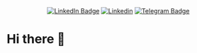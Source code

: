 
<div id="badges" align="center">
 
<a href="https://vk.com/chizhov_net">
  <img src="https://img.shields.io/badge/-Vkontakte-003f5c?style=for-the-badge&logo=Vk" alt="LinkedIn Badge"/></a>

<a href="https://www.linkedin.com/in/andrey-chiz-435987264/">
  <img src="https://img.shields.io/badge/linkedin-%230077B5.svg?style=for-the-badge&logo=linkedin&logoColor=white" alt="Linkedin"/></a>

<a href="https://t.me/AndreyCJ">
  <img src="https://img.shields.io/badge/-Telegram-0088cc?style=for-the-badge&logo=telegram" alt="Telegram Badge"/></a>

  
</div>
<img src="https://komarev.com/ghpvc/?username=AndreyChiz&style=flat-square&color=blue" alt=""/>
  <h1>Hi there 👋</h1> 

<!--
**JustCoolDude/JustCoolDude** is a ✨ _special_ ✨ repository because its `README.md` (this file) appears on your GitHub profile.

Here are some ideas to get you started:

- 🔭 I’m currently working on ...
- 🌱 I’m currently learning ...
- 👯 I’m looking to collaborate on ...
- 🤔 I’m looking for help with ...
- 💬 Ask me about ...
- 📫 How to reach me: ...
- 😄 Pronouns: ...
- ⚡ Fun fact: ...
-->
